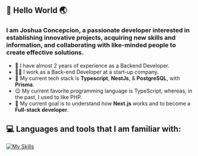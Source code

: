 ## 👋 Hello World 🌏

### I am Joshua Concepcion, a passionate developer interested in establishing innovative projects, acquiring new skills and information, and collaborating with like-minded people to create effective solutions.

* 📅 I have almost 2 years of experience as a Backend Developer.
* 👨‍💻 I work as a Back-end Developer at a start-up company.
* 📖 My current tech stack is **Typescript**, **NestJs**, & **PostgreSQL**, with **Prisma**.
* 😉 My current favorite programming language is TypeScript, whereas, in the past, I used to like PHP.
* 🎯 My current goal is to understand how **Next.js** works and to become a **Full-stack developer**.

## 💻 Languages and tools that I am familiar with:

[![My Skills](https://skillicons.dev/icons?i=nestjs,nodejs,php,laravel,github,vscode,html,css,ts,js,postman,git,mongodb,prisma&perline=20)](https://skillicons.dev)

